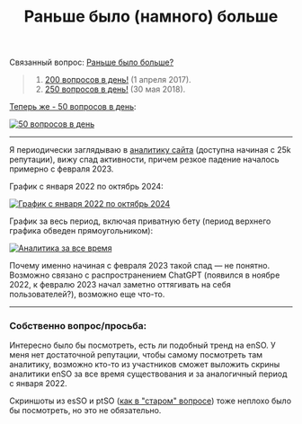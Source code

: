 ﻿---
title: "Раньше было (намного) больше"
se.owner.user_id: 1365
se.owner.display_name: "insolor"
se.owner.link: "https://ru.meta.stackoverflow.com/users/1365/insolor"
se.link: "https://ru.meta.stackoverflow.com/questions/14381/%d0%a0%d0%b0%d0%bd%d1%8c%d1%88%d0%b5-%d0%b1%d1%8b%d0%bb%d0%be-%d0%bd%d0%b0%d0%bc%d0%bd%d0%be%d0%b3%d0%be-%d0%b1%d0%be%d0%bb%d1%8c%d1%88%d0%b5"
se.question_id: 14381
se.post_type: question
---
<p>Связанный вопрос: <a href="https://ru.meta.stackoverflow.com/q/9665/1365">Раньше было больше?</a></p>
<blockquote>
<ol>
<li><a href="https://ru.meta.stackoverflow.com/q/5030/15479">200 вопросов в день!</a> (1 апреля 2017).</li>
<li><a href="https://ru.meta.stackoverflow.com/q/7399/15479">250 вопросов в день!</a> (30 мая 2018).</li>
</ol>
</blockquote>
<p><a href="https://ru.stackoverflow.com/site-analytics">Теперь же - 50 вопросов в день</a>:</p>
<p><a href="https://i.sstatic.net/lAseWT9F.png" rel="nofollow noreferrer"><img src="https://i.sstatic.net/lAseWT9F.png" alt="50 вопросов в день" /></a></p>
<hr />
<p>Я периодически заглядываю в <a href="https://ru.stackoverflow.com/site-analytics">аналитику сайта</a> (доступна начиная с 25k репутации), вижу спад активности, причем резкое падение началось примерно с февраля 2023.</p>
<p>График с января 2022 по октябрь 2024:</p>
<p><a href="https://i.sstatic.net/0qeuWuCY.png" rel="nofollow noreferrer"><img src="https://i.sstatic.net/0qeuWuCY.png" alt="График с января 2022 по октябрь 2024" /></a></p>
<p>График за весь период, включая приватную бету (период верхнего графика обведен прямоугольником):</p>
<p><a href="https://i.sstatic.net/ETauWMZP.png" rel="nofollow noreferrer"><img src="https://i.sstatic.net/ETauWMZP.png" alt="Аналитика за все время" /></a></p>
<p>Почему именно начиная с февраля 2023 такой спад — не понятно. Возможно связано с распространением ChatGPT (появился в ноябре 2022, к февралю 2023 начал заметно оттягивать на себя пользователей?), возможно еще что-то.</p>
<hr />
<h3>Собственно вопрос/просьба:</h3>
<p>Интересно было бы посмотреть, есть ли подобный тренд на enSO. У меня нет достаточной репутации, чтобы самому посмотреть там аналитику, возможно кто-то из участников сможет выложить скрины аналитики enSO за все время существования и за аналогичный период с января 2022.</p>
<p>Скриншоты из esSO и ptSO (<a href="https://ru.meta.stackoverflow.com/q/9665/1365">как в &quot;старом&quot; вопросе</a>) тоже неплохо было бы посмотреть, но это не обязательно.</p>
